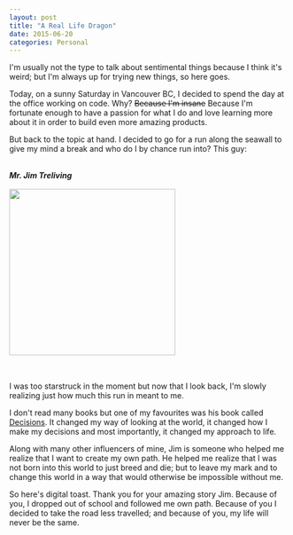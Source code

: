 ```yaml
---
layout: post
title: "A Real Life Dragon"
date: 2015-06-20
categories: Personal
---
```


I'm usually not the type to talk about sentimental things because I think it's weird; but I'm always up for trying new things, so here goes.

Today, on a sunny Saturday in Vancouver BC, I decided to spend the day at the office working on code. Why? <strike>Because I'm insane</strike> Because I'm fortunate enough to have a passion for what I do and love learning more about it in order to build even more amazing products.

But back to the topic at hand. I decided to go for a run along the seawall to give my mind a break and who do I by chance run into? This guy:

<br>
<strong><em>Mr. Jim Treliving</em></strong>
<img src="{{ base.url }}/assets/jim.jpg" style="height:300px;display:block;margin:1rem 0;">
<br>

I was too starstruck in the moment but now that I look back, I'm slowly realizing just how much this run in meant to me.

I don't read many books but one of my favourites was his book called [Decisions][book]. It changed my way of looking at the world, it changed how I make my decisions and most importantly, it changed my approach to life.

Along with many other influencers of mine, Jim is someone who helped me realize that I want to create my own path. He helped me realize that I was not born into this world to just breed and die; but to leave my mark and to change this world in a way that would otherwise be impossible without me.

So here's digital toast. Thank you for your amazing story Jim. Because of you, I dropped out of school and followed me own path. Because of you I decided to take the road less travelled; and because of you, my life will never be the same. 


[book]: http://www.amazon.ca/Decisions-Making-Right-Righting-Wrong/dp/1443411817

